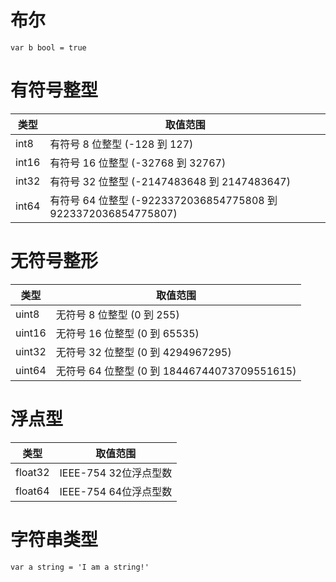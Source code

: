 
# 布尔 
`var b bool = true`

# 有符号整型
|  类型   | 取值范围  |
|  ----  | ----  |
| int8  | 有符号 8 位整型 (-128 到 127) |
| int16  | 有符号 16 位整型 (-32768 到 32767) |
| int32  | 有符号 32 位整型 (-2147483648 到 2147483647) |
| int64  | 有符号 64 位整型 (-9223372036854775808 到 9223372036854775807) |

# 无符号整形  
|  类型   | 取值范围  |
|  ----  | ----  |
| uint8  | 无符号 8 位整型 (0 到 255) |
| uint16  | 无符号 16 位整型 (0 到 65535) |
| uint32  | 无符号 32 位整型 (0 到 4294967295) |
| uint64  | 无符号 64 位整型 (0 到 18446744073709551615) |

# 浮点型
|  类型   | 取值范围  |
|  ----  | ----  |
| float32  | IEEE-754 32位浮点型数 |
| float64  | IEEE-754 64位浮点型数 |

# 字符串类型 
`var a string = 'I am a string!'`